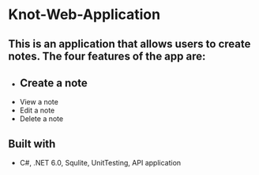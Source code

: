 # Knot-Web-Application

## This is an application that allows users to create notes. The four features of the app are:
- ## Create a note
- View a note
- Edit a note
- Delete a note

## Built with
- C#, .NET 6.0, Squlite, UnitTesting, API application
